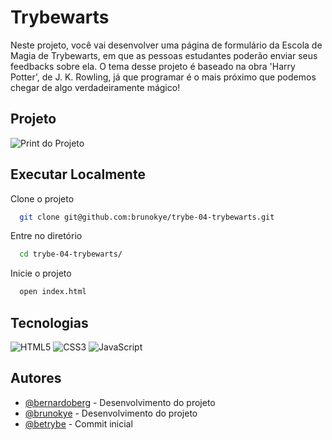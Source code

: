 # Trybewarts

Neste projeto, você vai desenvolver uma página de formulário da Escola de Magia de Trybewarts, em que as pessoas estudantes poderão enviar seus feedbacks sobre ela. O tema desse projeto é baseado na obra 'Harry Potter', de J. K. Rowling, já que programar é o mais próximo que podemos chegar de algo verdadeiramente mágico!

## Projeto

![Print do Projeto](https://i.imgur.com/0Kdklpd.png)

## Executar Localmente

Clone o projeto 

```bash
  git clone git@github.com:brunokye/trybe-04-trybewarts.git
```

Entre no diretório

```bash
  cd trybe-04-trybewarts/
```

Inicie o projeto

```bash
  open index.html
```

## Tecnologias

![HTML5](https://img.shields.io/badge/html5-%23E34F26.svg?style=for-the-badge&logo=html5&logoColor=white) 
![CSS3](https://img.shields.io/badge/css3-%231572B6.svg?style=for-the-badge&logo=css3&logoColor=white)
![JavaScript](https://img.shields.io/badge/javascript-%23323330.svg?style=for-the-badge&logo=javascript&logoColor=%23F7DF1E) 

## Autores

- [@bernardoberg](https://github.com/Bernardoberg) - Desenvolvimento do projeto
- [@brunokye](https://github.com/brunokye) - Desenvolvimento do projeto
- [@betrybe](https://github.com/betrybe) - Commit inicial
